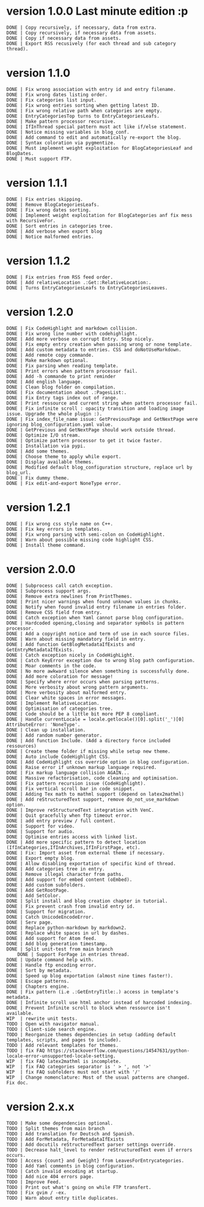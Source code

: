 # version 1.0.0 Last minute edition :p

	DONE | Copy recursively, if necessary, data from extra.
	DONE | Copy recursively, if necessary data from assets.
	DONE | Copy if necessary data from assets.
	DONE | Export RSS recusively (for each thread and sub category thread).

# version 1.1.0

	DONE | Fix wrong association with entry id and entry filename.
	DONE | Fix wrong dates listing order.
	DONE | Fix categories list input.
	DONE | Fix wrong entries sorting when getting latest ID.
	DONE | Fix wrong relative path when categories are empty.
	DONE | EntryCategoriesTop turns to EntryCategoriesLeafs.
	DONE | Make pattern processor recursive.
	DONE | IfInThread special pattern must act like if/else statement.
	DONE | Notice missing variables in blog_conf.
	DONE | Add command to edit and automatically re-export the blog.
	DONE | Syntax coloration via pygmentize.
	DONE | Must implement weight exploitation for BlogCategoriesLeaf and BlogDates.
	DONE | Must support FTP.

# version 1.1.1

	DONE | Fix entries skipping.
	DONE | Remove BlogCategoriesLeafs.
	DONE | Fix wrong dates sorting.
	DONE | Implement weight exploitation for BlogCategories anf fix mess with RecursiveFor.
	DONE | Sort entries in categories tree.
	DONE | Add verbose when export blog
	DONE | Notice malformed entries.

# version 1.1.2

	DONE | Fix entries from RSS feed order.
	DONE | Add relativeLocation .:Get::RelativeLocation:.
	DONE | Turns EntryCategoriesLeafs to EntryCategoriesLeaves.

# version 1.2.0

	DONE | Fix CodeHighlight and markdown collision.
	DONE | Fix wrong line number with codehighlight.
	DONE | Add more verbose on corrupt Entry. Stop nicely.
	DONE | Fix empty entry creation when passing wrong or none template.
	DONE | Add custom metadata to entries. CSS and doNotUseMarkdown.
	DONE | Add remote copy commande.
	DONE | Make markdown optional.
	DONE | Fix parsing when reading template.
	DONE | Print errors when pattern processor fail.
	DONE | Add -h commande to print reminder
	DONE | Add english language.
	DONE | Clean blog folder on compilation.
	DONE | Fix documentation about .:PagesList:.
	DONE | Fix Entry tags index out of range. 
	DONE | Print ressource and current string when pattern processor fail.
	DONE | Fix infinite scroll : opacity transition and loading image issue. Upgrade the whole plugin :).
	DONE | Fix index_file_name issue: GetPreviousPage and GetNextPage were ignoring blog_configuration.yaml value.
	DONE | GetPrevious and GetNextPage should work outside thread.
	DONE | Optimize I/O stream.
	DONE | Optimize pattern processor to get it twice faster.
	DONE | Installation via pypi.
	DONE | Add some themes.
	DONE | Choose theme to apply while export.
	DONE | Display available themes.
	DONE | Modified default blog_configuration structure, replace url by blog_url.
	DONE | Fix dummy theme.
	DONE | Fix edit-and-export NoneType error.

# version 1.2.1

	DONE | Fix wrong css style name on C++.
	DONE | Fix key errors in templates.
	DONE | Fix wrong parsing with semi-colon on CodeHighlight.
	DONE | Warn about possible missing code highlight CSS.
	DONE | Install theme command.

# version 2.0.0

	DONE | Subprocess call catch exception.
	DONE | Subprocess support args.
	DONE | Remove extra newlines from PrintThemes.
	DONE | Print nicer warnings when found unknown values in chunks.
	DONE | Notify when found invalid entry filename in entries folder.
	DONE | Remove CSS field from entry.
	DONE | Catch exception when Yaml cannot parse blog configuration.
	DONE | Hardcoded opening,closing and separator symbols in pattern processor.
	DONE | Add a copyright notice and term of use in each source files.
	DONE | Warn about missing mandatory field in entry.
	DONE | Add function GetBlogMetadataIfExists and GetEntryMetadataIfExists.
	DONE | Catch exception nicely in CodeHighLight.
	DONE | Catch KeyError exception due to wrong blog path configuration.
	DONE | Moar comments in the code.
	DONE | No more awkward silence when something is successfully done.
	DONE | Add more coloration for message!
	DONE | Specify where error occurs when parsing patterns.
	DONE | More verbosity about wrong pattern arguments.
	DONE | More verbosity about malformed entry.
	DONE | Clear white spaces in error messages.
	DONE | Implement RelativeLocation.
	DONE | Optimisation of categories tree.
	DONE | Code should be a little bit more PEP 8 compliant.
	DONE | Handle currentLocale = locale.getlocale()[0].split('_')[0] AttributeError: 'NoneType'.
	DONE | Clean up installation.
	DONE | Add random number generator.
	DONE | Add function Include. (Add a directory force included ressources)
	DONE | Create theme folder if missing while setup new theme.
	DONE | Auto include CodeHighlight CSS.
	DONE | Add CodeHighlight css override option in blog configuration.
	DONE | Raise error if unknown markup language required.
	DONE | Fix markup language collision AGAIN...
	DONE | Massive refactorisation, code cleaning and optimisation.
	DONE | Fix pattern recursion issue (CodeHighlight).
	DONE | Fix vertical scroll bar in code snippet.
	DONE | Adding Tex math to mathml support (depend on latex2mathml)
	DONE | Add reStructuredText support, remove do_not_use_markdown option.
	DONE | Improve reStructuredText integration with VenC.
	DONE | Quit gracefully when ftp timeout error.
	DONE | add entry preview / full content.
	DONE | Support for video.
	DONE | Support for audio.
	DONE | Optimise entries access with linked list.
	DONE | Add more specific pattern to detect location (IfInCategories,IfInArchives,IfInFirstPage, etc).
	DONE | Fix: Import asset from external theme if necessary.
	DONE | Export empty blog.
	DONE | Allow disabling exportation of specific kind of thread.
	DONE | Add categories tree in entry.
	DONE | Remove illegal character from paths.
	DONE | Add support for embed content (oEmbed).
	DONE | Add custom subfolders.
	DONE | Add GetRootPage.
	DONE | Add SetColor.
	DONE | Split install and blog creation chapter in tutorial.
	DONE | Fix prevent crash from invalid entry id.
	DONE | Support for migration.
	DONE | Catch UnicodeEncodeError.
	DONE | Serv page.
	DONE | Replace python-markdown by markdown2.
	DONE | Replace white spaces in url by dashes.
	DONE | Add support for Atom feed.
	DONE | Add blog generation timestamp.
	DONE | Split unit-test from main branch
      	DONE | Support ForPage in entries thread.
	DONE | Update command help with.
	DONE | Handle ftp encoding error.
	DONE | Sort by metadata.
	DONE | Speed up blog exportation (almost nine times faster!).
	DONE | Escape patterns.
	DONE | Chapters engine.
	DONE | Fix pattern (i.e .:GetEntryTitle:.) access in template's metadata.
	DONE | Infinite scroll use html anchor instead of harcoded indexing.
	DONE | Prevent Infinite scroll to block when ressource isn't available.
	WIP  | rewrite unit tests.
	TODO | Open with navigator manual.
	TODO | Client-side search engine.
	TODO | Reorganize themes dependencies in setup (adding default templates, scripts, and pages to include).
	TODO | Add relevant templates for themes.
	TODO | fix FAQ https://stackoverflow.com/questions/14547631/python-locale-error-unsupported-locale-setting.
	WIP  | fix FAQ latex2mathml is incomplete.
	WIP  | fix FAQ categories separator is ' > ', not '>'
	WIP  | fix FAQ subfolders must not start with '/'
	WIP  | Change nomenclature: Most of the usual patterns are changed. Fix doc.

# version 2.x.x
	TODO | Make some dependencies optional.
	TODO | Split themes from main branch
	TODO | Add translation for Deutsch and Spanish.
	TODO | Add ForMetadata, ForMetadataIfExists
	TODO | Add docutils reStructuredText parser settings override.
	TODO | Decrease halt_level to render reStructuredText even if errors occurs.
	TODO | Access {count} and {weight} from LeavesForEntrycategories.
	TODO | Add Yaml comments in blog configuration.
	TODO | Catch invalid encoding at startup.
	TODO | Add nice 404 errors page.
	TODO | Improve Feed.
	TODO | Print out what's going on while FTP transfert.
	TODO | Fix gvim / -ex.
	TODO | Warn about entry title duplicates.
